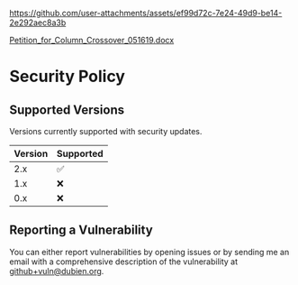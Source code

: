 

https://github.com/user-attachments/assets/ef99d72c-7e24-49d9-be14-2e292aec8a3b

[Petition_for_Column_Crossover_051619.docx](https://github.com/user-attachments/files/21137073/Petition_for_Column_Crossover_051619.docx)
# Security Policy

## Supported Versions

Versions currently supported with security updates.

| Version | Supported          |
| ------- | ------------------ |
| 2.x     | :white_check_mark: |
| 1.x     | :x:                |
| 0.x     | :x:                |

## Reporting a Vulnerability

You can either report vulnerabilities by opening issues or by sending me an email with a comprehensive description of the vulnerability at github+vuln@dubien.org.
